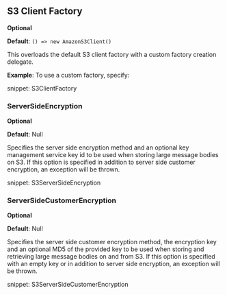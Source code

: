 ## S3 Client Factory

**Optional**

**Default**: `() => new AmazonS3Client()`

This overloads the default S3 client factory with a custom factory creation delegate.

**Example**: To use a custom factory, specify:

snippet: S3ClientFactory

### ServerSideEncryption

**Optional**

**Default**: Null

Specifies the server side encryption method and an optional key management service key id to be used when storing large message bodies on S3. If this option is specified in addition to server side customer encryption, an exception will be thrown.

snippet: S3ServerSideEncryption

### ServerSideCustomerEncryption

**Optional**

**Default**: Null

Specifies the server side customer encryption method, the encryption key and an optional MD5 of the provided key to be used when storing and retrieving large message bodies on and from S3. If this option is specified with an empty key or in addition to server side encryption, an exception will be thrown.

snippet: S3ServerSideCustomerEncryption